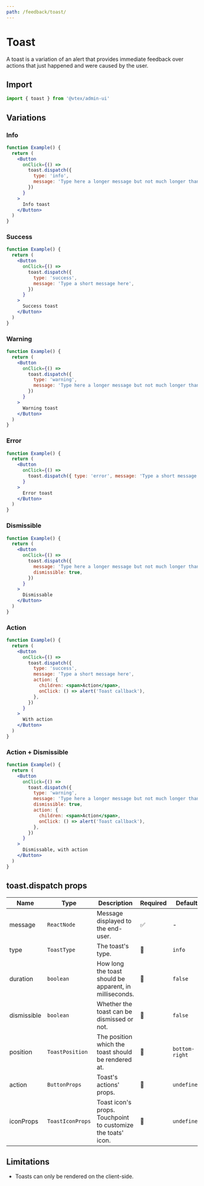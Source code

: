 ```yaml
---
path: /feedback/toast/
---
```


# Toast

A toast is a variation of an alert that provides immediate feedback over actions that just happened and were caused by the user.

## Import

```jsx isStatic
import { toast } from '@vtex/admin-ui'
```

## Variations

### Info

```jsx
function Example() {
  return (
    <Button
      onClick={() =>
        toast.dispatch({
          type: 'info',
          message: 'Type here a longer message but not much longer than that',
        })
      }
    >
      Info toast
    </Button>
  )
}
```

### Success

```jsx
function Example() {
  return (
    <Button
      onClick={() =>
        toast.dispatch({
          type: 'success',
          message: 'Type a short message here',
        })
      }
    >
      Success toast
    </Button>
  )
}
```

### Warning

```jsx
function Example() {
  return (
    <Button
      onClick={() =>
        toast.dispatch({
          type: 'warning',
          message: 'Type here a longer message but not much longer than that',
        })
      }
    >
      Warning toast
    </Button>
  )
}
```

### Error

```jsx
function Example() {
  return (
    <Button
      onClick={() =>
        toast.dispatch({ type: 'error', message: 'Type a short message here' })
      }
    >
      Error toast
    </Button>
  )
}
```

### Dismissible

```jsx
function Example() {
  return (
    <Button
      onClick={() =>
        toast.dispatch({
          message: 'Type here a longer message but not much longer than that',
          dismissible: true,
        })
      }
    >
      Dismissable
    </Button>
  )
}
```

### Action

```jsx
function Example() {
  return (
    <Button
      onClick={() =>
        toast.dispatch({
          type: 'success',
          message: 'Type a short message here',
          action: {
            children: <span>Action</span>,
            onClick: () => alert('Toast callback'),
          },
        })
      }
    >
      With action
    </Button>
  )
}
```

### Action + Dismissible

```jsx
function Example() {
  return (
    <Button
      onClick={() =>
        toast.dispatch({
          type: 'warning',
          message: 'Type here a longer message but not much longer than that',
          dismissible: true,
          action: {
            children: <span>Action</span>,
            onClick: () => alert('Toast callback'),
          },
        })
      }
    >
      Dismissable, with action
    </Button>
  )
}
```

## toast.dispatch props

| Name        | Type             | Description                                                  | Required | Default        |
| ----------- | ---------------- | ------------------------------------------------------------ | -------- | -------------- |
| message     | `ReactNode`      | Message displayed to the end-user.                           | ✅       | -              |
| type        | `ToastType`      | The toast's type.                                            | 🚫       | `info`         |
| duration    | `boolean`        | How long the toast should be apparent, in milliseconds.      | 🚫       | `false`        |
| dismissible | `boolean`        | Whether the toast can be dismissed or not.                   | 🚫       | `false`        |
| position    | `ToastPosition`  | The position which the toast should be rendered at.          | 🚫       | `bottom-right` |
| action      | `ButtonProps`    | Toast's actions' props.                                      | 🚫       | `undefined`    |
| iconProps   | `ToastIconProps` | Toast icon's props. Touchpoint to customize the toats' icon. | 🚫       | `undefined`    |

## Limitations

- Toasts can only be rendered on the client-side.
